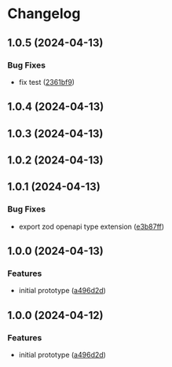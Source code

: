 # Changelog

## 1.0.5 (2024-04-13)

### Bug Fixes

* fix test ([2361bf9](https://github.com/Samuel-Carnell/zoa/commit/2361bf98ca4156ee18c9cf33d815264eb050f17b))

## 1.0.4 (2024-04-13)

## 1.0.3 (2024-04-13)

## 1.0.2 (2024-04-13)

## 1.0.1 (2024-04-13)

### Bug Fixes

* export zod openapi type extension ([e3b87ff](https://github.com/Samuel-Carnell/zoa/commit/e3b87ffe1d2fdb69db418a5f41dee05b29bcbf09))

## 1.0.0 (2024-04-13)

### Features

* initial prototype ([a496d2d](https://github.com/Samuel-Carnell/zoa/commit/a496d2dffe495cf25762141a7b2240af9e213ae0))

## 1.0.0 (2024-04-12)

### Features

* initial prototype ([a496d2d](https://github.com/Samuel-Carnell/zoa/commit/a496d2dffe495cf25762141a7b2240af9e213ae0))
